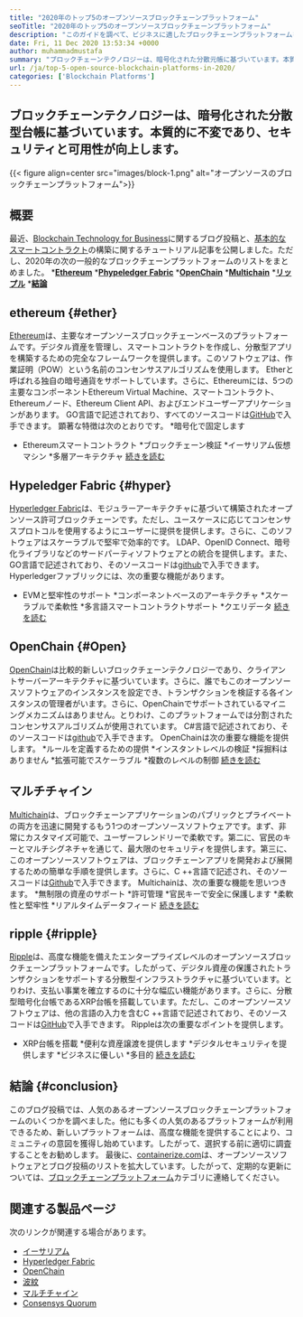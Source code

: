 ```yaml
---
title: "2020年のトップ5のオープンソースブロックチェーンプラットフォーム" 
seoTitle: "2020年のトップ5のオープンソースブロックチェーンプラットフォーム" 
description: "このガイドを調べて、ビジネスに適したブロックチェーンプラットフォームを選択します。この記事では、トップオープンソースのブロックチェーンプラットフォームの短いイントロを提供しました" 
date: Fri, 11 Dec 2020 13:53:34 +0000
author: muhammadmustafa
summary: "ブロックチェーンテクノロジーは、暗号化された分散元帳に基づいています。本質的に不変であり、セキュリティと可用性が向上します。" 
url: /ja/top-5-open-source-blockchain-platforms-in-2020/
categories: ['Blockchain Platforms']
---
```


## ブロックチェーンテクノロジーは、暗号化された分散型台帳に基づいています。本質的に不変であり、セキュリティと可用性が向上します。

{{< figure align=center src="images/block-1.png" alt="オープンソースのブロックチェーンプラットフォーム">}}


## 概要
最近、[Blockchain Technology for Business][1]に関するブログ投稿と、[基本的なスマートコントラクト][2]の構築に関するチュートリアル記事を公開しました。ただし、2020年の次の一般的なブロックチェーンプラットフォームのリストをまとめました。
  ***[Ethereum][3]** 
  ***[Phypeledger Fabric][4]** 
  ***[OpenChain][5]** 
  ***[Multichain][6]** 
  ***[リップル][7]** 
  ***[結論][8]** 

## ethereum   {#ether}
[Ethereum][9]は、主要なオープンソースブロックチェーンベースのプラットフォームです。デジタル資産を管理し、スマートコントラクトを作成し、分散型アプリを構築するための完全なフレームワークを提供します。このソフトウェアは、作業証明（POW）という名前のコンセンサスアルゴリズムを使用します。 Etherと呼ばれる独自の暗号通貨をサポートしています。さらに、Ethereumには、5つの主要なコンポーネントEthereum Virtual Machine、スマートコントラクト、Ethereumノード、Ethereum Client API、およびエンドユーザーアプリケーションがあります。 GO言語で記述されており、すべてのソースコードは[GitHub][10]で入手できます。
顕著な特徴は次のとおりです。
  *暗号化で固定します
  * Ethereumスマートコントラクト
  *ブロックチェーン検証
  *イーサリアム仮想マシン
  *多層アーキテクチャ
[続きを読む][11]

## Hypeledger Fabric   {#hyper}
[Hyperledger Fabric][12]は、モジュラーアーキテクチャに基づいて構築されたオープンソース許可ブロックチェーンです。ただし、ユースケースに応じてコンセンサスプロトコルを使用するようにユーザーに提供を提供します。さらに、このソフトウェアはスケーラブルで堅牢で効率的です。 LDAP、OpenID Connect、暗号化ライブラリなどのサードパーティソフトウェアとの統合を提供します。また、GO言語で記述されており、そのソースコードは[github][13]で入手できます。
Hyperledgerファブリックには、次の重要な機能があります。
  * EVMと堅牢性のサポート
  *コンポーネントベースのアーキテクチャ
  *スケーラブルで柔軟性
  *多言語スマートコントラクトサポート
  *クエリデータ
[続きを読む][14]

## OpenChain   {#Open}
[OpenChain][15]は比較的新しいブロックチェーンテクノロジーであり、クライアントサーバーアーキテクチャに基づいています。さらに、誰でもこのオープンソースソフトウェアのインスタンスを設定でき、トランザクションを検証する各インスタンスの管理者がいます。さらに、OpenChainでサポートされているマイニングメカニズムはありません。とりわけ、このプラットフォームでは分割されたコンセンサスアルゴリズムが使用されています。 C#言語で記述されており、そのソースコードは[github][16]で入手できます。
OpenChainは次の重要な機能を提供します。
  *ルールを定義するための提供
  *インスタントレベルの検証
  *採掘料はありません
  *拡張可能でスケーラブル
  *複数のレベルの制御
[続きを読む][17]

## マルチチャイン
[Multichain][18]は、ブロックチェーンアプリケーションのパブリックとプライベートの両方を迅速に開発するもう1つのオープンソースソフトウェアです。まず、非常にカスタマイズ可能で、ユーザーフレンドリーで柔軟です。第二に、官民のキーとマルチシグネチャを通じて、最大限のセキュリティを提供します。第三に、このオープンソースソフトウェアは、ブロックチェーンアプリを開発および展開するための簡単な手順を提供します。さらに、C ++言語で記述され、そのソースコードは[Github][19]で入手できます。
Multichainは、次の重要な機能を思いつきます。
  *無制限の資産のサポート
  *許可管理
  *官民キーで安全に保護します
  *柔軟性と堅牢性
  *リアルタイムデータフィード
[続きを読む][18]

## ripple   {#ripple}
[Ripple][20]は、高度な機能を備えたエンタープライズレベルのオープンソースブロックチェーンプラットフォームです。したがって、デジタル資産の保護されたトランザクションをサポートする分散型インフラストラクチャに基づいています。とりわけ、支払い事業を確立するのに十分な幅広い機能があります。さらに、分散型暗号化台帳であるXRP台帳を搭載しています。ただし、このオープンソースソフトウェアは、他の言語の入力を含むC ++言語で記述されており、そのソースコードは[GitHub][21]で入手できます。
Rippleは次の重要なポイントを提供します。
  * XRP台帳を搭載
  *便利な資産譲渡を提供します
  *デジタルセキュリティを提供します
  *ビジネスに優しい
  *多目的
[続きを読む][22]

## 結論 {#conclusion}
このブログ投稿では、人気のあるオープンソースブロックチェーンプラットフォームのいくつかを調べました。他にも多くの人気のあるプラットフォームが利用できるため、新しいプラットフォームは、高度な機能を提供することにより、コミュニティの意図を獲得し始めています。したがって、選択する前に適切に調査することをお勧めします。
最後に、[containerize.com][23]は、オープンソースソフトウェアとブログ投稿のリストを拡大しています。したがって、定期的な更新については、[ブロックチェーンプラットフォーム][24]カテゴリに連絡してください。

## 関連する製品ページ
次のリンクが関連する場合があります。
  * [イーサリアム][9]
  * [Hyperledger Fabric][12]
  * [OpenChain][15]
  * [波紋][20]
  * [マルチチャイン][25]
  * [Consensys Quorum][26]

  
[1]: https://blog.containerize.com/2020/11/27/how-blockchain-technology-can-upgrade-your-business-strategy/
[2]: https://blog.containerize.com/
[3]: #ether
[4]: #hyper
[5]: #open
[6]: #multi
[7]: #Ripple
[8]: #Conclusion
[9]: https://products.containerize.com/blockchain-platforms/ethereum
[10]: https://github.com/ethereum/go-ethereum
[11]: https://ethereum.org/en/
[12]: https://products.containerize.com/blockchain-platforms/hyperledger-fabric
[13]: https://github.com/hyperledger/fabric
[14]: https://www.hyperledger.org/use/fabric
[15]: https://products.containerize.com/blockchain-platforms/openchain
[16]: https://github.com/openchain/openchain
[17]: https://www.openchain.org/
[18]: https://www.multichain.com/
[19]: https://github.com/MultiChain/multichain
[20]: https://products.containerize.com/blockchain-platforms/ripple
[21]: https://github.com/ripple/rippled
[22]: https://ripple.com/
[23]: https://www.containerize.com/
[24]: https://products.containerize.com/blockchain-platforms/
[25]: https://products.containerize.com/blockchain-platforms/multichain
[26]: https://products.containerize.com/blockchain-platforms/consensys-quorum
